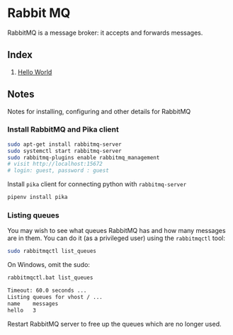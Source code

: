 # Rabbit MQ

RabbitMQ is a message broker: it accepts and forwards messages.

## Index

1. [Hello World](./1-HelloWorld/README.md)

## Notes

Notes for installing, configuring and other details for RabbitMQ

### Install RabbitMQ and Pika client

```bash
sudo apt-get install rabbitmq-server
sudo systemctl start rabbitmq-server
sudo rabbitmq-plugins enable rabbitmq_management
# visit http://localhost:15672
# login: guest, password : guest
```

Install `pika` client for connecting python with `rabbitmq-server`

```bash
pipenv install pika
```

### Listing queues

You may wish to see what queues RabbitMQ has and how many messages are in them. You can do it (as a privileged user) using the `rabbitmqctl` tool:

```bash
sudo rabbitmqctl list_queues
```

On Windows, omit the sudo:

```bash
rabbitmqctl.bat list_queues
```

```bash
Timeout: 60.0 seconds ...
Listing queues for vhost / ...
name    messages
hello   3
```

Restart RabbitMQ server to free up the queues which are no longer used.
